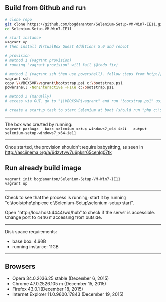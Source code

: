 ## Build from Github and run

```bash
# clone repo
git clone https://github.com/bogdananton/Selenium-Setup-VM-Win7-IE11.git
cd Selenium-Setup-VM-Win7-IE11

# start instance
vagrant up
# then install VirtualBox Guest Additions 5.0 and reboot

# provision
# method 1 (vagrant provision)
# running "vagrant provision" will fail (@todo fix) 

# method 2 (vagrant ssh then use powershell). follow steps from http://asciinema.org/a/6dzvtvw7u6pknr65cenlg07tk 
vagrant ssh
copy \\VBOXSVR\vagrant\bootstrap.ps1 c:\bootstrap.ps1
powershell -NonInteractive -File c:\bootstrap.ps1

# method 3 (manually)
# access via GUI, go to "\\VBOXSVR\vagrant" and run "bootstrap.ps1" using PowerShell

# create a startup task to start Selenium at boot (should run "php c:\Selenium-Setup\selenium-setup start")


```

----

The box was created by running:<br/>
`vagrant package --base selenium-setup-windows7_x64-ie11 --output selenium-setup-windows7_x64-ie11`

----

Once started, the provision shouldn't require babysitting, as seen in http://asciinema.org/a/6dzvtvw7u6pknr65cenlg07tk


## Run already build image

```
vagrant init bogdananton/Selenium-Setup-VM-Win7-IE11
vagrant up
```

----

Check to see that the process is running; start it by running "c:\tools\php\php.exe c:\Selenium-Setup\selenium-setup start".

Open "http://localhost:4444/wd/hub" to check if the server is accessible. Change port to 4446 if accessing from outside.

----

Disk space requirements:
 - base box: 4.6GB
 - running instance: 11GB

----

## Browsers

* Opera 34.0.2036.25 stable (December 6, 2015)
* Chrome 47.0.2526.105 m (December 15, 2015)
* Firefox 43.0.1 (December 18, 2015)
* Internet Explorer 11.0.9600.17843 (December 19, 2015)
